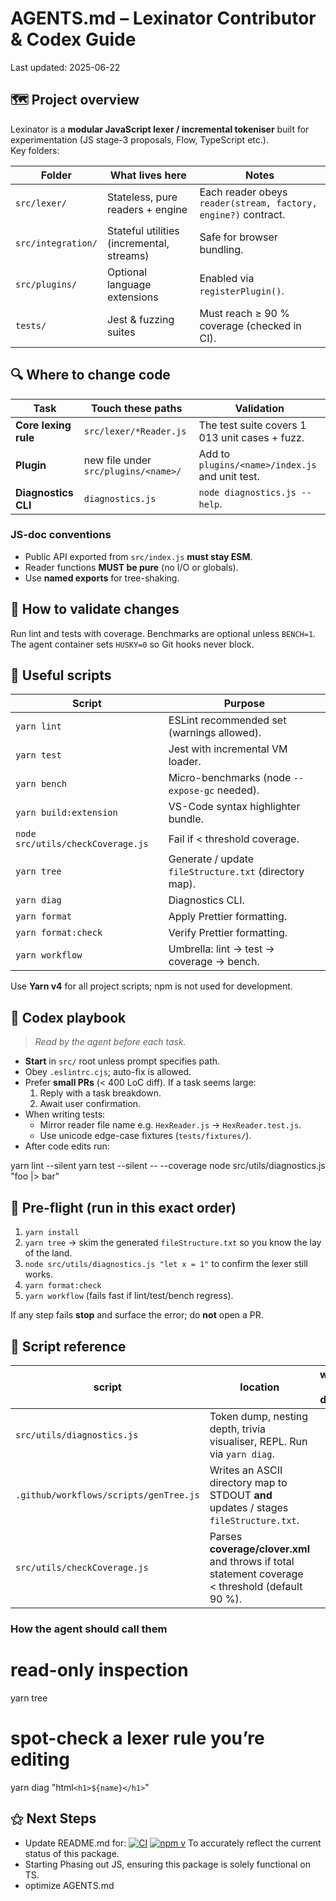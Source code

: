 # AGENTS.md – Lexinator Contributor & Codex Guide
Last updated: 2025-06-22

## 🗺️  Project overview
Lexinator is a **modular JavaScript lexer / incremental tokeniser** built for
experimentation (JS stage-3 proposals, Flow, TypeScript etc.).  
Key folders:

| Folder | What lives here | Notes |
|--------|-----------------|-------|
| `src/lexer/` | Stateless, pure readers + engine | Each reader obeys `reader(stream, factory, engine?)` contract. |
| `src/integration/` | Stateful utilities (incremental, streams) | Safe for browser bundling. |
| `src/plugins/` | Optional language extensions | Enabled via `registerPlugin()`. |
| `tests/` | Jest & fuzzing suites | Must reach ≥ 90 % coverage (checked in CI). |

## 🔍  Where to change code
| Task | Touch these paths | Validation |
|------|------------------|------------|
| **Core lexing rule** | `src/lexer/*Reader.js` | The test suite covers 1 013 unit cases + fuzz. |
| **Plugin** | new file under `src/plugins/<name>/` | Add to `plugins/<name>/index.js` and unit test. |
| **Diagnostics CLI** | `diagnostics.js` | `node diagnostics.js --help`. |

### JS-doc conventions
* Public API exported from `src/index.js` **must stay ESM**.  
* Reader functions **MUST be pure** (no I/O or globals).  
* Use **named exports** for tree-shaking.

## 🧪  How to validate changes
Run lint and tests with coverage. Benchmarks are optional unless `BENCH=1`.
The agent container sets `HUSKY=0` so Git hooks never block.

## 🔧  Useful scripts
| Script | Purpose |
|--------|---------|
| `yarn lint` | ESLint recommended set (warnings allowed). |
| `yarn test` | Jest with incremental VM loader. |
| `yarn bench` | Micro-benchmarks (node `--expose-gc` needed). |
| `yarn build:extension` | VS-Code syntax highlighter bundle. |
| `node src/utils/checkCoverage.js` | Fail if < threshold coverage. |
| `yarn tree` | Generate / update `fileStructure.txt` (directory map). |
| `yarn diag` | Diagnostics CLI. |
| `yarn format` | Apply Prettier formatting. |
| `yarn format:check` | Verify Prettier formatting. |
| `yarn workflow` | Umbrella: lint → test → coverage → bench. |

Use **Yarn v4** for all project scripts; npm is not used for development.

## 🤖  Codex playbook
> *Read by the agent before each task.*

* **Start** in `src/` root unless prompt specifies path.  
* Obey `.eslintrc.cjs`; auto-fix is allowed.  
* Prefer **small PRs** (< 400 LoC diff). If a task seems large:
  1. Reply with a task breakdown.
  2. Await user confirmation.
* When writing tests:
  * Mirror reader file name e.g. `HexReader.js` → `HexReader.test.js`.
  * Use unicode edge-case fixtures (`tests/fixtures/`).
* After code edits run:

yarn lint --silent
yarn test --silent -- --coverage
node src/utils/diagnostics.js "foo |> bar"

## 🛫  Pre-flight (run in this exact order)

1. `yarn install`
2. `yarn tree` → skim the generated `fileStructure.txt` so you know the lay of the land.
3. `node src/utils/diagnostics.js "let x = 1"` to confirm the lexer still works.
4. `yarn format:check`
5. `yarn workflow` (fails fast if lint/test/bench regress).

If any step fails **stop** and surface the error; do **not** open a PR.
## 🧰  Script reference

| script | location | what it does |
|--------|----------|--------------|
| `src/utils/diagnostics.js` | Token dump, nesting depth, trivia visualiser, REPL. Run via `yarn diag`. |
| `.github/workflows/scripts/genTree.js` | Writes an ASCII directory map to STDOUT **and** updates / stages `fileStructure.txt`. |
| `src/utils/checkCoverage.js` | Parses **coverage/clover.xml** and throws if total statement coverage < threshold (default 90 %). |
### How the agent should call them

# read-only inspection
yarn tree

# spot-check a lexer rule you’re editing
yarn diag "html`<h1>${name}</h1>`"

## ⚝ Next Steps 

* Update README.md for:
   [![CI](https://github.com/jick666/Lexinator/actions/workflows/ci.yml/badge.svg)](https://github.com/jick666/Lexinator/actions)
   [![npm v](https://img.shields.io/npm/v/lexinator?logo=npm)](https://www.npmjs.com/package/lexinator)
  To accurately reflect the current status of this package.
* Starting Phasing out JS, ensuring this package is solely functional on TS.
* optimize AGENTS.md 